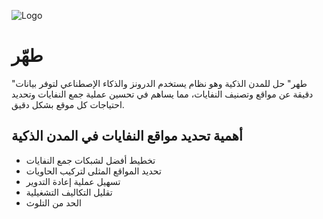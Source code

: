 
![Logo]([https://github.com/SumayyahAlbarakati/InsightfulEd/blob/main/InsightfulEd.png](https://github.com/SumayyahAlbarakati/Tahher/blob/main/header.jpeg))

# طهّر

"طهر" حل للمدن الذكية وهو نظام يستخدم الدرونز والذكاء الإصطناعي لتوفر بيانات دقيقة عن مواقع وتصنيف النفايات، مما يساهم في تحسين عملية جمع النفايات وتحديد احتياجات كل موقع بشكل دقيق.

## أهمية تحديد مواقع النفايات في المدن الذكية

- تخطيط أفضل لشبكات جمع النفايات
- تحديد المواقع المثلى لتركيب الحاويات
- تسهيل عملية إعادة التدوير
- تقليل التكاليف التشغيلية
- الحد من التلوث

